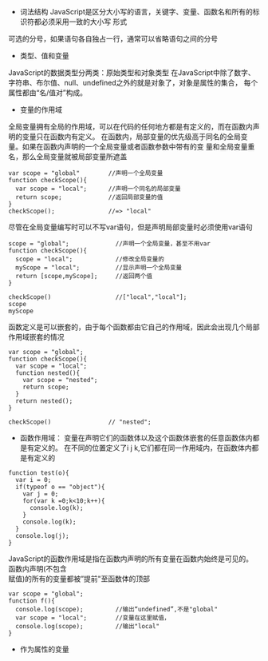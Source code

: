 * 词法结构
JavaScript是区分大小写的语言，关键字、变量、函数名和所有的标识符都必须采用一致的大小写
形式

可选的分号，如果语句各自独占一行，通常可以省略语句之间的分号

* 类型、值和变量

JavaScript的数据类型分两类：原始类型和对象类型
在JavaScript中除了数字、字符串、布尔值、null、undefined之外的就是对象了，对象是属性的集合，
每个属性都由“名/值对”构成。

* 变量的作用域

全局变量拥有全局的作用域，可以在代码的任何地方都是有定义的，而在函数内声明的变量只在函数内有定义。
在函数内，局部变量的优先级高于同名的全局变量。如果在函数内声明的一个全局变量或者函数参数中带有的变
量和全局变量重名，那么全局变量就被局部变量所遮盖

```
var scope = "global"        //声明一个全局变量
function checkScope(){      
  var scope = "local";      //声明一个同名的局部变量
  return scope;             //返回局部变量的值
}
checkScope();               //=> "local"
```
尽管在全局变量编写时可以不写var语句，但是声明局部变量时必须使用var语句
```
scope = "global";             //声明一个全局变量，甚至不用var
function checkScope(){
  scope = "local";            //修改全局变量的
  myScope = "local";          //显示声明一个全局变量
  return [scope,myScope];     //返回两个值
}

checkScope()                  //["local","local"];
scope
myScope
```
函数定义是可以嵌套的，由于每个函数都由它自己的作用域，因此会出现几个局部作用域嵌套的情况

```
var scope = "global";
function checkScope(){
  var scope = "local";
  function nested(){
    var scope = "nested";
    return scope;
  }
  return nested();
}

checkScope()                // "nested";
```

* 函数作用域：
变量在声明它们的函数体以及这个函数体嵌套的任意函数体内都是有定义的。
在不同的位置定义了i j k,它们都在同一作用域内，在函数体内都是有定义的  
```
function test(o){
  var i = 0;
  if(typeof o == "object"){
    var j = 0;
    for(var k =0;k<10;k++){
      console.log(k);
    }
    console.log(k);
  }
  console.log(j);
}
```

JavaScript的函数作用域是指在函数内声明的所有变量在函数内始终是可见的。函数内声明(不包含  
赋值)的所有的变量都被”提前"至函数体的顶部
```
var scope = "global";
function f(){
  console.log(scope);         //输出“undefined”,不是"global"
  var scope = "local";        //变量在这里赋值，
  console.log(scope);         //输出"local"
}
```

* 作为属性的变量
